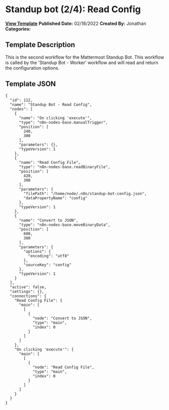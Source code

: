 # Standup bot (2/4): Read Config

**[View Template](https://n8n.io/workflows/1473-/)**  **Published Date:** 02/18/2022  **Created By:** Jonathan  **Categories:**   

## Template Description

This is the second workflow for the Mattermost Standup Bot. This workflow is called by the 'Standup Bot - Worker' workflow and will read and return the configuration options.

## Template JSON

```
{
  "id": 112,
  "name": "Standup Bot - Read Config",
  "nodes": [
    {
      "name": "On clicking 'execute'",
      "type": "n8n-nodes-base.manualTrigger",
      "position": [
        240,
        300
      ],
      "parameters": {},
      "typeVersion": 1
    },
    {
      "name": "Read Config File",
      "type": "n8n-nodes-base.readBinaryFile",
      "position": [
        420,
        300
      ],
      "parameters": {
        "filePath": "/home/node/.n8n/standup-bot-config.json",
        "dataPropertyName": "config"
      },
      "typeVersion": 1
    },
    {
      "name": "Convert to JSON",
      "type": "n8n-nodes-base.moveBinaryData",
      "position": [
        600,
        300
      ],
      "parameters": {
        "options": {
          "encoding": "utf8"
        },
        "sourceKey": "config"
      },
      "typeVersion": 1
    }
  ],
  "active": false,
  "settings": {},
  "connections": {
    "Read Config File": {
      "main": [
        [
          {
            "node": "Convert to JSON",
            "type": "main",
            "index": 0
          }
        ]
      ]
    },
    "On clicking 'execute'": {
      "main": [
        [
          {
            "node": "Read Config File",
            "type": "main",
            "index": 0
          }
        ]
      ]
    }
  }
}
```
